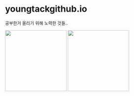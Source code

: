 # youngtackgithub.io

공부한거 올리기 위해 노력한 것들..

<div>
<img width="200" src="https://user-images.githubusercontent.com/45065552/48903172-218e0880-ee9e-11e8-94d6-508fb39e4047.png">
<img width="200" src="https://user-images.githubusercontent.com/45065552/48903188-2bb00700-ee9e-11e8-8020-3241fcb8cb80.png">
</div>
